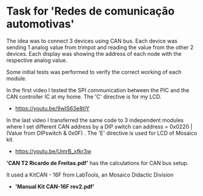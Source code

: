# Task for 'Redes de comunicação automotivas'

The idea was to connect 3 devices using CAN bus. Each device was sending 1 analog value from trimpot and reading the value from the other 2 devices. Each display was showing the address of each node with the respective analog value.

Some initial tests was performed to verify the correct working of each module.

In the first video I tested the SPI communication between the PIC and the CAN controller IC at my home. The 'C' directive is for my LCD.
- https://youtu.be/9wIS63e8tIY

In the last video I transferred the same code to 3 independent modules where I set different CAN address by a DIP switch 
can address = 0x0220 | (Value from DIPswitch & 0x0F) . The 'E' directive is used for LCD of Mosaico  kit.
- https://youtu.be/UmrB_xfkr3w

**'CAN T2 Ricardo de Freitas.pdf'** has the calculations for CAN bus setup.

It used a KitCAN - 16F from LabTools, an Mosaico Didactic Division
- **'Manual Kit CAN-16F rev2.pdf'**
